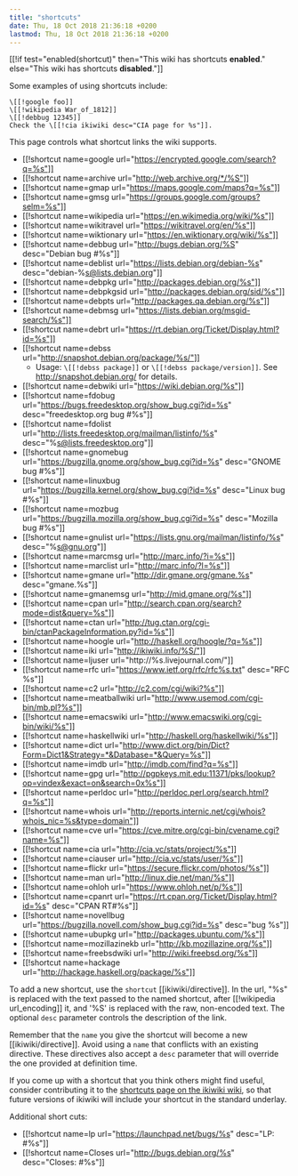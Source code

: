 ```yaml
---
title: "shortcuts"
date: Thu, 18 Oct 2018 21:36:18 +0200
lastmod: Thu, 18 Oct 2018 21:36:18 +0200
---
```


[[!if test="enabled(shortcut)"
     then="This wiki has shortcuts **enabled**."
     else="This wiki has shortcuts **disabled**."]]

Some examples of using shortcuts include:

	\[[!google foo]]
	\[[!wikipedia War_of_1812]]
	\[[!debbug 12345]]
	Check the \[[!cia ikiwiki desc="CIA page for %s"]].

This page controls what shortcut links the wiki supports.

* [[!shortcut name=google url="https://encrypted.google.com/search?q=%s"]]
* [[!shortcut name=archive url="http://web.archive.org/*/%S"]]
* [[!shortcut name=gmap url="https://maps.google.com/maps?q=%s"]]
* [[!shortcut name=gmsg url="https://groups.google.com/groups?selm=%s"]]
* [[!shortcut name=wikipedia url="https://en.wikimedia.org/wiki/%s"]]
* [[!shortcut name=wikitravel url="https://wikitravel.org/en/%s"]]
* [[!shortcut name=wiktionary url="https://en.wiktionary.org/wiki/%s"]]
* [[!shortcut name=debbug url="http://bugs.debian.org/%S" desc="Debian bug #%s"]]
* [[!shortcut name=deblist url="https://lists.debian.org/debian-%s" desc="debian-%s@lists.debian.org"]]
* [[!shortcut name=debpkg url="http://packages.debian.org/%s"]]
* [[!shortcut name=debpkgsid url="http://packages.debian.org/sid/%s"]]
* [[!shortcut name=debpts url="http://packages.qa.debian.org/%s"]]
* [[!shortcut name=debmsg url="https://lists.debian.org/msgid-search/%s"]]
* [[!shortcut name=debrt url="https://rt.debian.org/Ticket/Display.html?id=%s"]]
* [[!shortcut name=debss url="http://snapshot.debian.org/package/%s/"]]
  * Usage: `\[[!debss package]]` or `\[[!debss package/version]]`.  See <http://snapshot.debian.org/> for details.
* [[!shortcut name=debwiki url="https://wiki.debian.org/%s"]]
* [[!shortcut name=fdobug url="https://bugs.freedesktop.org/show_bug.cgi?id=%s" desc="freedesktop.org bug #%s"]]
* [[!shortcut name=fdolist url="http://lists.freedesktop.org/mailman/listinfo/%s" desc="%s@lists.freedesktop.org"]]
* [[!shortcut name=gnomebug url="https://bugzilla.gnome.org/show_bug.cgi?id=%s" desc="GNOME bug #%s"]]
* [[!shortcut name=linuxbug url="https://bugzilla.kernel.org/show_bug.cgi?id=%s" desc="Linux bug #%s"]]
* [[!shortcut name=mozbug url="https://bugzilla.mozilla.org/show_bug.cgi?id=%s" desc="Mozilla bug #%s"]]
* [[!shortcut name=gnulist url="https://lists.gnu.org/mailman/listinfo/%s" desc="%s@gnu.org"]]
* [[!shortcut name=marcmsg url="http://marc.info/?i=%s"]]
* [[!shortcut name=marclist url="http://marc.info/?l=%s"]]
* [[!shortcut name=gmane url="http://dir.gmane.org/gmane.%s" desc="gmane.%s"]]
* [[!shortcut name=gmanemsg url="http://mid.gmane.org/%s"]]
* [[!shortcut name=cpan url="http://search.cpan.org/search?mode=dist&query=%s"]]
* [[!shortcut name=ctan url="http://tug.ctan.org/cgi-bin/ctanPackageInformation.py?id=%s"]]
* [[!shortcut name=hoogle url="http://haskell.org/hoogle/?q=%s"]]
* [[!shortcut name=iki url="http://ikiwiki.info/%S/"]]
* [[!shortcut name=ljuser url="http://%s.livejournal.com/"]]
* [[!shortcut name=rfc url="https://www.ietf.org/rfc/rfc%s.txt" desc="RFC %s"]]
* [[!shortcut name=c2 url="http://c2.com/cgi/wiki?%s"]]
* [[!shortcut name=meatballwiki url="http://www.usemod.com/cgi-bin/mb.pl?%s"]]
* [[!shortcut name=emacswiki url="http://www.emacswiki.org/cgi-bin/wiki/%s"]]
* [[!shortcut name=haskellwiki url="http://haskell.org/haskellwiki/%s"]]
* [[!shortcut name=dict url="http://www.dict.org/bin/Dict?Form=Dict1&Strategy=*&Database=*&Query=%s"]]
* [[!shortcut name=imdb url="http://imdb.com/find?q=%s"]]
* [[!shortcut name=gpg url="http://pgpkeys.mit.edu:11371/pks/lookup?op=vindex&exact=on&search=0x%s"]]
* [[!shortcut name=perldoc url="http://perldoc.perl.org/search.html?q=%s"]]
* [[!shortcut name=whois url="http://reports.internic.net/cgi/whois?whois_nic=%s&type=domain"]]
* [[!shortcut name=cve url="https://cve.mitre.org/cgi-bin/cvename.cgi?name=%s"]]
* [[!shortcut name=cia url="http://cia.vc/stats/project/%s"]]
* [[!shortcut name=ciauser url="http://cia.vc/stats/user/%s"]]
* [[!shortcut name=flickr url="https://secure.flickr.com/photos/%s"]]
* [[!shortcut name=man url="http://linux.die.net/man/%s"]]
* [[!shortcut name=ohloh url="https://www.ohloh.net/p/%s"]]
* [[!shortcut name=cpanrt url="https://rt.cpan.org/Ticket/Display.html?id=%s" desc="CPAN RT#%s"]]
* [[!shortcut name=novellbug url="https://bugzilla.novell.com/show_bug.cgi?id=%s" desc="bug %s"]]
* [[!shortcut name=ubupkg url="http://packages.ubuntu.com/%s"]]
* [[!shortcut name=mozillazinekb url="http://kb.mozillazine.org/%s"]]
* [[!shortcut name=freebsdwiki url="http://wiki.freebsd.org/%s"]]
* [[!shortcut name=hackage url="http://hackage.haskell.org/package/%s"]]

To add a new shortcut, use the `shortcut`
[[ikiwiki/directive]]. In the url, "%s" is replaced with the
text passed to the named shortcut, after [[!wikipedia url_encoding]]
it, and '%S' is replaced with the raw, non-encoded text. The optional
`desc` parameter controls the description of the link.

Remember that the `name` you give the shortcut will become a new
[[ikiwiki/directive]].  Avoid using a `name` that conflicts
with an existing directive.  These directives also accept a `desc`
parameter that will override the one provided at definition time.

If you come up with a shortcut that you think others might find useful,
consider contributing it to the [shortcuts page on the ikiwiki
wiki](http://ikiwiki.info/shortcuts/), so that future versions of
ikiwiki will include your shortcut in the standard underlay.

Additional short cuts:
* [[!shortcut name=lp url="https://launchpad.net/bugs/%s" desc="LP: #%s"]]
* [[!shortcut name=Closes url="http://bugs.debian.org/%s" desc="Closes: #%s"]]

